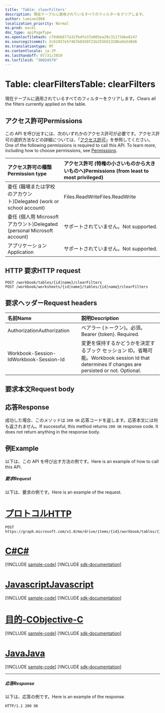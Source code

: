 ```yaml
---
title: 'Table: clearFilters'
description: 現在テーブルに適用されているすべてのフィルターをクリアします。
author: lumine2008
localization_priority: Normal
ms.prod: excel
doc_type: apiPageType
ms.openlocfilehash: c79466877a32fb4fe37e005ea29c311734be8147
ms.sourcegitcommit: 2c62457e57467b8d50f21b255b553106a9a5d8d6
ms.translationtype: MT
ms.contentlocale: ja-JP
ms.lasthandoff: 07/31/2019
ms.locfileid: "36024579"
---
```

# <a name="table-clearfilters"></a><span data-ttu-id="b0bed-103">Table: clearFilters</span><span class="sxs-lookup"><span data-stu-id="b0bed-103">Table: clearFilters</span></span>

<span data-ttu-id="b0bed-104">現在テーブルに適用されているすべてのフィルターをクリアします。</span><span class="sxs-lookup"><span data-stu-id="b0bed-104">Clears all the filters currently applied on the table.</span></span>
## <a name="permissions"></a><span data-ttu-id="b0bed-105">アクセス許可</span><span class="sxs-lookup"><span data-stu-id="b0bed-105">Permissions</span></span>
<span data-ttu-id="b0bed-p101">この API を呼び出すには、次のいずれかのアクセス許可が必要です。アクセス許可の選択方法などの詳細については、「[アクセス許可](/graph/permissions-reference)」を参照してください。</span><span class="sxs-lookup"><span data-stu-id="b0bed-p101">One of the following permissions is required to call this API. To learn more, including how to choose permissions, see [Permissions](/graph/permissions-reference).</span></span>

|<span data-ttu-id="b0bed-108">アクセス許可の種類</span><span class="sxs-lookup"><span data-stu-id="b0bed-108">Permission type</span></span>      | <span data-ttu-id="b0bed-109">アクセス許可 (特権の小さいものから大きいものへ)</span><span class="sxs-lookup"><span data-stu-id="b0bed-109">Permissions (from least to most privileged)</span></span>              |
|:--------------------|:---------------------------------------------------------|
|<span data-ttu-id="b0bed-110">委任 (職場または学校のアカウント)</span><span class="sxs-lookup"><span data-stu-id="b0bed-110">Delegated (work or school account)</span></span> | <span data-ttu-id="b0bed-111">Files.ReadWrite</span><span class="sxs-lookup"><span data-stu-id="b0bed-111">Files.ReadWrite</span></span>    |
|<span data-ttu-id="b0bed-112">委任 (個人用 Microsoft アカウント)</span><span class="sxs-lookup"><span data-stu-id="b0bed-112">Delegated (personal Microsoft account)</span></span> | <span data-ttu-id="b0bed-113">サポートされていません。</span><span class="sxs-lookup"><span data-stu-id="b0bed-113">Not supported.</span></span>    |
|<span data-ttu-id="b0bed-114">アプリケーション</span><span class="sxs-lookup"><span data-stu-id="b0bed-114">Application</span></span> | <span data-ttu-id="b0bed-115">サポートされていません。</span><span class="sxs-lookup"><span data-stu-id="b0bed-115">Not supported.</span></span> |

## <a name="http-request"></a><span data-ttu-id="b0bed-116">HTTP 要求</span><span class="sxs-lookup"><span data-stu-id="b0bed-116">HTTP request</span></span>
<!-- { "blockType": "ignored" } -->
```http
POST /workbook/tables/{id|name}/clearFilters
POST /workbook/worksheets/{id|name}/tables/{id|name}/clearFilters

```
## <a name="request-headers"></a><span data-ttu-id="b0bed-117">要求ヘッダー</span><span class="sxs-lookup"><span data-stu-id="b0bed-117">Request headers</span></span>
| <span data-ttu-id="b0bed-118">名前</span><span class="sxs-lookup"><span data-stu-id="b0bed-118">Name</span></span>       | <span data-ttu-id="b0bed-119">説明</span><span class="sxs-lookup"><span data-stu-id="b0bed-119">Description</span></span>|
|:---------------|:----------|
| <span data-ttu-id="b0bed-120">Authorization</span><span class="sxs-lookup"><span data-stu-id="b0bed-120">Authorization</span></span>  | <span data-ttu-id="b0bed-p102">ベアラー {トークン}。必須。</span><span class="sxs-lookup"><span data-stu-id="b0bed-p102">Bearer {token}. Required.</span></span> |
| <span data-ttu-id="b0bed-123">Workbook-Session-Id</span><span class="sxs-lookup"><span data-stu-id="b0bed-123">Workbook-Session-Id</span></span>  | <span data-ttu-id="b0bed-p103">変更を保持するかどうかを決定するブック セッション ID。省略可能。</span><span class="sxs-lookup"><span data-stu-id="b0bed-p103">Workbook session Id that determines if changes are persisted or not. Optional.</span></span>|

## <a name="request-body"></a><span data-ttu-id="b0bed-126">要求本文</span><span class="sxs-lookup"><span data-stu-id="b0bed-126">Request body</span></span>

## <a name="response"></a><span data-ttu-id="b0bed-127">応答</span><span class="sxs-lookup"><span data-stu-id="b0bed-127">Response</span></span>

<span data-ttu-id="b0bed-p104">成功した場合、このメソッドは `200 OK` 応答コードを返します。応答本文には何も返されません。</span><span class="sxs-lookup"><span data-stu-id="b0bed-p104">If successful, this method returns `200 OK` response code. It does not return anything in the response body.</span></span>

## <a name="example"></a><span data-ttu-id="b0bed-130">例</span><span class="sxs-lookup"><span data-stu-id="b0bed-130">Example</span></span>
<span data-ttu-id="b0bed-131">以下は、この API を呼び出す方法の例です。</span><span class="sxs-lookup"><span data-stu-id="b0bed-131">Here is an example of how to call this API.</span></span>
##### <a name="request"></a><span data-ttu-id="b0bed-132">要求</span><span class="sxs-lookup"><span data-stu-id="b0bed-132">Request</span></span>
<span data-ttu-id="b0bed-133">以下は、要求の例です。</span><span class="sxs-lookup"><span data-stu-id="b0bed-133">Here is an example of the request.</span></span>

# <a name="httptabhttp"></a>[<span data-ttu-id="b0bed-134">プロトコル</span><span class="sxs-lookup"><span data-stu-id="b0bed-134">HTTP</span></span>](#tab/http)
<!-- {
  "blockType": "request",
  "name": "table_clearfilters"
}-->
```http
POST https://graph.microsoft.com/v1.0/me/drive/items/{id}/workbook/tables/{id|name}/clearFilters
```
# <a name="ctabcsharp"></a>[<span data-ttu-id="b0bed-135">C#</span><span class="sxs-lookup"><span data-stu-id="b0bed-135">C#</span></span>](#tab/csharp)
[!INCLUDE [sample-code](../includes/snippets/csharp/table-clearfilters-csharp-snippets.md)]
[!INCLUDE [sdk-documentation](../includes/snippets/snippets-sdk-documentation-link.md)]

# <a name="javascripttabjavascript"></a>[<span data-ttu-id="b0bed-136">Javascript</span><span class="sxs-lookup"><span data-stu-id="b0bed-136">Javascript</span></span>](#tab/javascript)
[!INCLUDE [sample-code](../includes/snippets/javascript/table-clearfilters-javascript-snippets.md)]
[!INCLUDE [sdk-documentation](../includes/snippets/snippets-sdk-documentation-link.md)]

# <a name="objective-ctabobjc"></a>[<span data-ttu-id="b0bed-137">目的-C</span><span class="sxs-lookup"><span data-stu-id="b0bed-137">Objective-C</span></span>](#tab/objc)
[!INCLUDE [sample-code](../includes/snippets/objc/table-clearfilters-objc-snippets.md)]
[!INCLUDE [sdk-documentation](../includes/snippets/snippets-sdk-documentation-link.md)]

# <a name="javatabjava"></a>[<span data-ttu-id="b0bed-138">Java</span><span class="sxs-lookup"><span data-stu-id="b0bed-138">Java</span></span>](#tab/java)
[!INCLUDE [sample-code](../includes/snippets/java/table-clearfilters-java-snippets.md)]
[!INCLUDE [sdk-documentation](../includes/snippets/snippets-sdk-documentation-link.md)]

---


##### <a name="response"></a><span data-ttu-id="b0bed-139">応答</span><span class="sxs-lookup"><span data-stu-id="b0bed-139">Response</span></span>
<span data-ttu-id="b0bed-140">以下は、応答の例です。</span><span class="sxs-lookup"><span data-stu-id="b0bed-140">Here is an example of the response.</span></span> 
<!-- {
  "blockType": "response",
  "truncated": true
} -->
```http
HTTP/1.1 200 OK
```

<!-- uuid: 8fcb5dbc-d5aa-4681-8e31-b001d5168d79
2015-10-25 14:57:30 UTC -->
<!-- {
  "type": "#page.annotation",
  "description": "Table: clearFilters",
  "keywords": "",
  "section": "documentation",
  "tocPath": "",
  "suppressions": [
  ]
}-->
